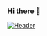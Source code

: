 ### Hi there 👋

[![Header](https://raw.githubusercontent.com/meaganng/<OWNER>/<OWNER>/readme_header.png "Header")](https://images-wixmp-ed30a86b8c4ca887773594c2.wixmp.com/f/6409cff1-0dfe-4d02-9fe2-a8f60e54ea92/d7xnsaw-c3ac63c1-ef83-4751-9caf-b79d14a87b01.png?token=eyJ0eXAiOiJKV1QiLCJhbGciOiJIUzI1NiJ9.eyJzdWIiOiJ1cm46YXBwOjdlMGQxODg5ODIyNjQzNzNhNWYwZDQxNWVhMGQyNmUwIiwiaXNzIjoidXJuOmFwcDo3ZTBkMTg4OTgyMjY0MzczYTVmMGQ0MTVlYTBkMjZlMCIsIm9iaiI6W1t7InBhdGgiOiJcL2ZcLzY0MDljZmYxLTBkZmUtNGQwMi05ZmUyLWE4ZjYwZTU0ZWE5MlwvZDd4bnNhdy1jM2FjNjNjMS1lZjgzLTQ3NTEtOWNhZi1iNzlkMTRhODdiMDEucG5nIn1dXSwiYXVkIjpbInVybjpzZXJ2aWNlOmZpbGUuZG93bmxvYWQiXX0.rY0H2Cyh-vSMv1XVHSGZUzZyiCwGM4pmAtAuaFFEJjM)
<!--
**meaganng/meaganng** is a ✨ _special_ ✨ repository because its `README.md` (this file) appears on your GitHub profile.

Here are some ideas to get you started:

- 🔭 I’m currently working on ...
- 🌱 I’m currently learning ...
- 👯 I’m looking to collaborate on ...
- 🤔 I’m looking for help with ...
- 💬 Ask me about ...
- 📫 How to reach me: ...
- 😄 Pronouns: ...
- ⚡ Fun fact: ...
-->
